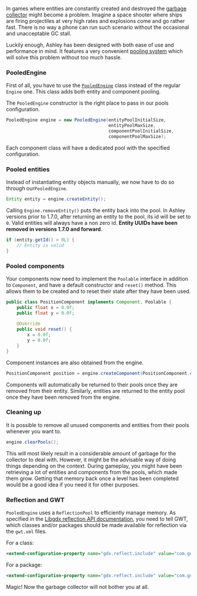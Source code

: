 In games where entities are constantly created and destroyed the [garbage collector](http://www.oracle.com/webfolder/technetwork/tutorials/obe/java/gc01/index.html) might become a problem. Imagine a space shooter where ships are firing projectiles at very high rates and explosions come and go rather fast. There is no way a phone can run such scenario without the occasional and unacceptable GC stall.

Luckily enough, Ashley has been designed with both ease of use and performance in mind. It features a very convenient [pooling system](http://en.wikipedia.org/wiki/Object_pool_pattern) which will solve this problem without too much hassle.

### PooledEngine

First of all, you have to use the [`PooledEngine`](http://libgdx.badlogicgames.com/ashley/docs/com/badlogic/ashley/core/PooledEngine.html) class instead of the regular `Engine` one. This class adds both entity and component pooling.

The `PooledEngine` constructor is the right place to pass in our pools configuration.

```java
PooledEngine engine = new PooledEngine(entityPoolInitialSize,
									   entityPoolMaxSize,
									   componentPoolInitialSize,
									   componentPoolMaxSize);
```

Each component class will have a dedicated pool with the specified configuration.

### Pooled entities

Instead of instantiating entity objects manually, we now have to do so through our`PooledEngine`.

```java
Entity entity = engine.createEntity();
```

Calling `Engine.removeEntity()` puts the entity back into the pool. In Ashley versions prior to 1.7.0, after returning an entity to the pool, its id will be set to `0`. Valid entities will always have a non zero id. **Entity UUIDs have been removed in versions 1.7.0 and forward**.

```java
if (entity.getId() > 0L) {
	// Entity is valid
}
```

### Pooled components

Your components now need to implement the `Poolable` interface in addition to `Component`, and have a default constructor and `reset()` method. This allows them to be created and to reset their state after they have been used.

```java
public class PositionComponent implements Component, Poolable {
	public float x = 0.0f;
	public float y = 0.0f;
	
	@Override
	public void reset() {
		x = 0.0f;
		y = 0.0f;
	}
}
```

Component instances are also obtained from the engine.

```java
PositionComponent position = engine.createComponent(PositionComponent.class);
```

Components will automatically be returned to their pools once they are removed from their entity. Similarly, entities are returned to the entity pool once they have been removed from the engine.

### Cleaning up

It is possible to remove all unused components and entities from their pools whenever you want to.

```java
engine.clearPools();
```

This will most likely result in a considerable amount of garbage for the collector to deal with. However, it might be the advisable way of doing things depending on the context. During gameplay, you might have been retrieving a lot of entities and components from the pools, which made them grow. Getting that memory back once a level has been completed would be a good idea if you need it for other purposes.

### Reflection and GWT

`PooledEngine` uses a `ReflectionPool` to efficiently manage memory. As specified in the [Libgdx reflection API documentation](https://github.com/libgdx/libgdx/wiki/Reflection), you need to tell GWT, which classes and/or packages should be made available for reflection via the `gwt.xml` files.

For a class:

```xml
<extend-configuration-property name="gdx.reflect.include" value="com.gdx.game.SomeClass" />
```

For a package:

```xml
<extend-configuration-property name="gdx.reflect.include" value="com.gdx.game.somepackage" />
```

Magic! Now the garbage collector will not bother you at all.